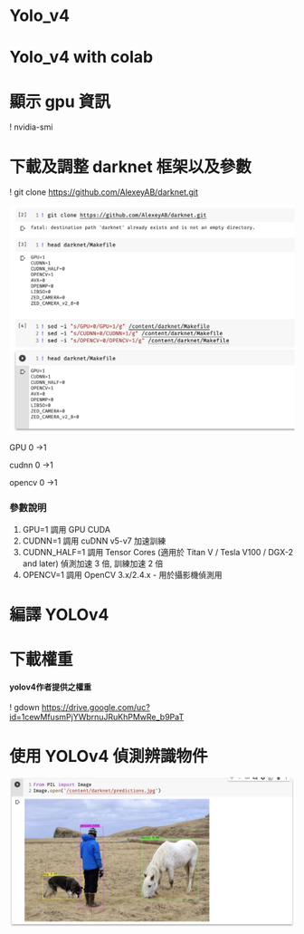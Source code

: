 # Yolo_v4
# Yolo_v4 with colab

# 顯示 gpu 資訊 

! nvidia-smi


# 下載及調整 darknet 框架以及參數

! git clone https://github.com/AlexeyAB/darknet.git

![](./demo_images/darknet.png)

GPU 0 ->1

cudnn 0 ->1

opencv 0 ->1


### 參數說明

1. GPU=1 調用 GPU CUDA
2. CUDNN=1 調用 cuDNN v5-v7 加速訓練
3. CUDNN_HALF=1 調用 Tensor Cores (適用於 Titan V / Tesla V100 / DGX-2 and later) 偵測加速 3 倍, 訓練加速 2 倍
4. OPENCV=1 調用 OpenCV 3.x/2.4.x - 用於攝影機偵測用


# 編譯 YOLOv4


# 下載權重 

#### yolov4作者提供之權重
! gdown https://drive.google.com/uc?id=1cewMfusmPjYWbrnuJRuKhPMwRe_b9PaT


# 使用 YOLOv4 偵測辨識物件

![](./demo_images/show_plt.png)
